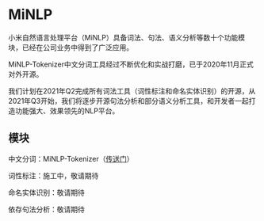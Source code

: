 # MiNLP
小米自然语言处理平台（MiNLP）具备词法、句法、语义分析等数十个功能模块，已经在公司业务中得到了广泛应用。

MiNLP-Tokenizer中文分词工具经过不断优化和实战打磨，已于2020年11月正式对外开源。

我们计划在2021年Q2完成所有词法工具（词性标注和命名实体识别）的开源，从2021年Q3开始，我们将逐步开源句法分析和部分语义分析工具，和开发者一起打造功能强大、效果领先的NLP平台。

## 模块
中文分词：MiNLP-Tokenizer（[传送门](./minlp-tokenizer)）

词性标注：施工中，敬请期待

命名实体识别：敬请期待

依存句法分析：敬请期待
